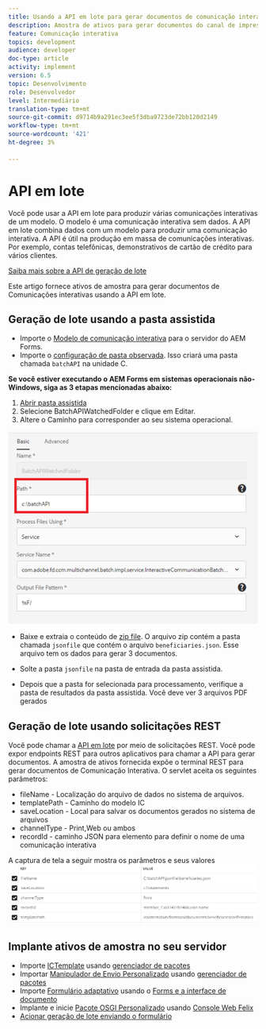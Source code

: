 ```yaml
---
title: Usando a API em lote para gerar documentos de comunicação interativa
description: Amostra de ativos para gerar documentos do canal de impressão usando API em lote
feature: Comunicação interativa
topics: development
audience: developer
doc-type: article
activity: implement
version: 6.5
topic: Desenvolvimento
role: Desenvolvedor
level: Intermediário
translation-type: tm+mt
source-git-commit: d9714b9a291ec3ee5f3dba9723de72bb120d2149
workflow-type: tm+mt
source-wordcount: '421'
ht-degree: 3%

---
```



# API em lote

Você pode usar a API em lote para produzir várias comunicações interativas de um modelo. O modelo é uma comunicação interativa sem dados. A API em lote combina dados com um modelo para produzir uma comunicação interativa. A API é útil na produção em massa de comunicações interativas. Por exemplo, contas telefônicas, demonstrativos de cartão de crédito para vários clientes.

[Saiba mais sobre a API de geração de lote](https://docs.adobe.com/content/help/en/experience-manager-65/forms/interactive-communications/generate-multiple-interactive-communication-using-batch-api.html)

Este artigo fornece ativos de amostra para gerar documentos de Comunicações interativas usando a API em lote.

## Geração de lote usando a pasta assistida

* Importe o [Modelo de comunicação interativa](assets/Beneficiaries-confirmation.zip) para o servidor do AEM Forms.
* Importe o [configuração de pasta observada](assets/batch-generation-api.zip). Isso criará uma pasta chamada `batchAPI` na unidade C.

**Se você estiver executando o AEM Forms em sistemas operacionais não-Windows, siga as 3 etapas mencionadas abaixo:**

1. [Abrir pasta assistida](http://localhost:4502/libs/fd/core/WatchfolderUI/content/UI.html)
2. Selecione BatchAPIWatchedFolder e clique em Editar.
3. Altere o Caminho para corresponder ao seu sistema operacional.

![path](assets/watched-folder-batch-api-basic.PNG)

* Baixe e extraia o conteúdo de [zip file](assets/jsonfile.zip). O arquivo zip contém a pasta chamada `jsonfile` que contém o arquivo `beneficiaries.json`. Esse arquivo tem os dados para gerar 3 documentos.

* Solte a pasta `jsonfile` na pasta de entrada da pasta assistida.
* Depois que a pasta for selecionada para processamento, verifique a pasta de resultados da pasta assistida. Você deve ver 3 arquivos PDF gerados

## Geração de lote usando solicitações REST

Você pode chamar a [API em lote](https://helpx.adobe.com/experience-manager/6-5/forms/javadocs/index.html) por meio de solicitações REST. Você pode expor endpoints REST para outros aplicativos para chamar a API para gerar documentos.
A amostra de ativos fornecida expõe o terminal REST para gerar documentos de Comunicação Interativa. O servlet aceita os seguintes parâmetros:

* fileName - Localização do arquivo de dados no sistema de arquivos.
* templatePath - Caminho do modelo IC
* saveLocation - Local para salvar os documentos gerados no sistema de arquivos
* channelType - Print,Web ou ambos
* recordId - caminho JSON para elemento para definir o nome de uma comunicação interativa

A captura de tela a seguir mostra os parâmetros e seus valores
![solicitação de amostra](assets/generate-ic-batch-servlet.PNG)

## Implante ativos de amostra no seu servidor

* Importe [ICTemplate](assets/ICTemplate.zip) usando [gerenciador de pacotes](http://localhost:4502/crx/packmgr/index.jsp)
* Importar [Manipulador de Envio Personalizado](assets/BatchAPICustomSubmit.zip) usando [gerenciador de pacotes](http://localhost:4502/crx/packmgr/index.jsp)
* Importe [Formulário adaptativo](assets/BatchGenerationAPIAF.zip) usando o [Forms e a interface de documento](http://localhost:4502/aem/forms.html/content/dam/formsanddocuments)
* Implante e inicie [Pacote OSGI Personalizado](assets/batchgenerationapi.batchgenerationapi.core-1.0-SNAPSHOT.jar) usando [Console Web Felix](http://localhost:4502/system/console/bundles)
* [Acionar geração de lote enviando o formulário](http://localhost:4502/content/dam/formsanddocuments/batchgenerationapi/jcr:content?wcmmode=disabled)
